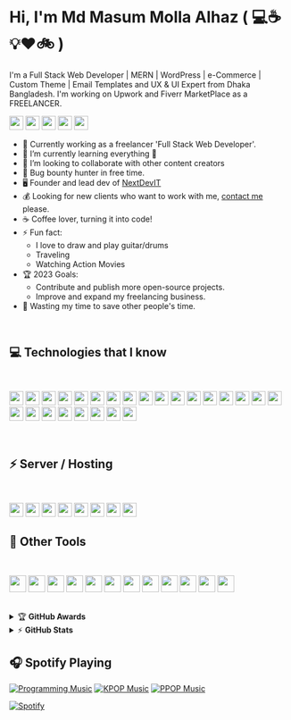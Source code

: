 # Hi, I'm Md Masum Molla Alhaz ( :computer::coffee::bulb::heart::bike: )

I'm a Full Stack Web Developer | MERN | WordPress | e-Commerce | Custom Theme | Email Templates and UX & UI Expert from Dhaka
Bangladesh. I'm working on Upwork and Fiverr MarketPlace as a FREELANCER.

[<img src="https://img.shields.io/badge/Agency-21759B?style=for-the-badge&logo=Iconify&logoColor=white" height="25"/>](https://nextdevit.com/)
[<img src="https://img.shields.io/badge/Facebook-1877F2?style=for-the-badge&logo=Facebook&logoColor=white" height="25"/>](https://www.facebook.com/mdmasummollaalhaz)
[<img src="https://img.shields.io/badge/LinkedIn-0A66C2?style=for-the-badge&logo=LinkedIn&logoColor=white" height="25"/>](https://www.linkedin.com/in/mdmasummollaalhaz/)
[<img src="https://img.shields.io/badge/Behance-1769FF?style=for-the-badge&logo=Behance&logoColor=white" height="25"/>](https://www.behance.net/mdmasummollaalhaz)
[<img src="https://img.shields.io/badge/YouTube-FF0000?style=for-the-badge&logo=YouTube&logoColor=white" height="25"/>](https://www.youtube.com/channel/UCiXzEGg7cwFUZhrOdu86TdQ)


- 💪 Currently working as a freelancer 'Full Stack Web Developer'.
- 🌱 I’m currently learning everything 🤣
- 👯 I’m looking to collaborate with other content creators
- 🔏 Bug bounty hunter in free time.
- 🖥️ Founder and lead dev of [NextDevIT](https://nextdevit.com/)
- 💰 Looking for new clients who want to work with me, [contact me](mailto:masummolla.cse@gmail.com) please.
- ☕ Coffee lover, turning it into code!
- ⚡ Fun fact:
  - I love to draw and play guitar/drums
  - Traveling
  - Watching Action Movies
- 🏆 2023 Goals:
  - Contribute and publish more open-source projects.
  - Improve and expand my freelancing business.
- 🎯 Wasting my time to save other people's time.

<br>

## :computer: Technologies that I know
<br>
  <p align="left">
    <img src="https://img.shields.io/badge/WordPress(A to Z)-21759B?style=for-the-badge&logo=WordPress&logoColor=white" height="25"/>
    <img src="https://img.shields.io/badge/HTML5-E34F26?style=for-the-badge&logo=html5&logoColor=white" height="25"/>
    <img src="https://img.shields.io/badge/Vanilla CSS / CSS3-1572B6?style=for-the-badge&logo=css3&logoColor=white" height="25"/>
    <img src="https://img.shields.io/badge/Bootstrap-563D7C?style=for-the-badge&logo=bootstrap&logoColor=white" height="25"/>
    <img src="https://img.shields.io/badge/Tailwind_CSS-38B2AC?style=for-the-badge&logo=tailwind-css&logoColor=white" height="25"/>
    <img src="https://img.shields.io/badge/Sass-CC6699?style=for-the-badge&logo=sass&logoColor=white" height="25"/>
    <img src="https://img.shields.io/badge/PHP-777BB4?style=for-the-badge&logo=PHP&logoColor=white" height="25"/>
    <img src="https://img.shields.io/badge/Laravel-FF2D20?style=for-the-badge&logo=Laravel&logoColor=white" height="25"/>
    <img src="https://img.shields.io/badge/javascript-F7DF1E.svg?&style=for-the-badge&logo=javascript&logoColor=black" height="25"/>
    <img src="https://img.shields.io/badge/jQuery-0769AD.svg?&style=for-the-badge&logo=jQuery&logoColor=white" height="25"/>
    <img src="https://img.shields.io/badge/Node.js-43853D?style=for-the-badge&logo=node.js&logoColor=white" height="25"/>
    <img src="https://img.shields.io/badge/Express.js-000000?style=for-the-badge&logo=Express&logoColor=white" height="25"/>
    <img src="https://img.shields.io/badge/React-20232A?style=for-the-badge&logo=react&logoColor=61DAFB" height="25"/>
    <img src="https://img.shields.io/badge/React_Router-CA4245?style=for-the-badge&logo=react-router&logoColor=white" height="25"/>
    <img src="https://img.shields.io/badge/Material--UI-0081CB?style=for-the-badge&logo=MUI&logoColor=white" height="25"/>
    <img src="https://img.shields.io/badge/Netlify-00C7B7?style=for-the-badge&logo=netlify&logoColor=white" height="25"/>
    <img src="https://img.shields.io/badge/firebase-FFCA28.svg?&style=for-the-badge&logo=firebase&logoColor=white" height="25"/>
    <img src="https://img.shields.io/badge/Heroku-430098?style=for-the-badge&logo=heroku&logoColor=white" height="25"/>
    <img src=" https://img.shields.io/badge/MongoDB-4EA94B?style=for-the-badge&logo=mongodb&logoColor=white" height="25"/>
    <img src="https://img.shields.io/badge/MongoDB-47A248.svg?&style=for-the-badge&logo=MongoDB&logoColor=white" height="25"/>
    <img src="https://img.shields.io/badge/MySQL-4479A1.svg?&style=for-the-badge&logo=MySQL&logoColor=white" height="25"/>
    <img src="https://img.shields.io/badge/Stripe-008CDD.svg?&style=for-the-badge&logo=Stripe&logoColor=white" height="25"/>
    <img src="https://img.shields.io/badge/PayPal-00457C.svg?&style=for-the-badge&logo=PayPal&logoColor=white" height="25"/>
    <img src="https://img.shields.io/badge/Google Pay-4285F4.svg?&style=for-the-badge&logo=Google Pay&logoColor=white" height="25"/>
    <img src="https://img.shields.io/badge/Apple Pay-000000.svg?&style=for-the-badge&logo=Apple Pay&logoColor=white" height="25"/>
  </p>
<br/>

## ⚡ Server / Hosting
<br>
  <p align="left">
    <img src="https://img.shields.io/badge/GoDaddy-1BDBDB?style=for-the-badge&logo=GoDaddy&logoColor=white" height="25"/>
    <img src="https://img.shields.io/badge/Namecheap-DE3723?style=for-the-badge&logo=Namecheap&logoColor=white" height="25"/>
    <img src="https://img.shields.io/badge/Hostinger-000000?style=for-the-badge&logo=&logoColor=white" height="25"/>
    <img src="https://img.shields.io/badge/SiteGround-000000?style=for-the-badge&logo=&logoColor=white" height="25"/>
    <img src="https://img.shields.io/badge/Hostgator-000000?style=for-the-badge&logo=&logoColor=white" height="25"/>
    <img src="https://img.shields.io/badge/Dreamhost-000000?style=for-the-badge&logo=&logoColor=white" height="25"/>
    <img src="https://img.shields.io/badge/GreenGeeks-000000?style=for-the-badge&logo=&logoColor=white" height="25"/>
    <img src="https://img.shields.io/badge/WP Engine-000000?style=for-the-badge&logo=&logoColor=white" height="25"/>
<br/>

## :wrench: Other Tools
<br>
  <p align="left">
    <img src="https://img.shields.io/badge/macOS-000000?style=for-the-badge&logo=macOS&logoColor=white" height="30"/>
    <img src="https://img.shields.io/badge/Linux-FCC624?style=for-the-badge&logo=Linux&logoColor=black" height="30"/>
    <img src="https://img.shields.io/badge/Kali Linux-557C94?style=for-the-badge&logo=Kali Linux&logoColor=white" height="30"/>
    <img src="https://img.shields.io/badge/Windows-0078D6?style=for-the-badge&logo=Windows&logoColor=white" height="30"/>
    <img src="https://img.shields.io/badge/Figma-F24E1E?style=for-the-badge&logo=Figma&logoColor=white" height="30"/>
    <img src="https://img.shields.io/badge/Adobe XD-FF61F6?style=for-the-badge&logo=Adobe XD&logoColor=white" height="30"/>
    <img src="https://img.shields.io/badge/Adobe Photoshop-31A8FF?style=for-the-badge&logo=Adobe Photoshop&logoColor=white" height="30"/>
    <img src="https://img.shields.io/badge/Adobe Illustrator-FF9A00?style=for-the-badge&logo=Adobe Illustrator&logoColor=white" height="30"/>
    <img src="https://img.shields.io/badge/Adobe Premiere Pro-9999FF?style=for-the-badge&logo=Adobe Premiere Pro&logoColor=white" height="30"/>
    <img src="https://img.shields.io/badge/Microsoft Office-D83B01?style=for-the-badge&logo=Microsoft Office&logoColor=white" height="30"/>
    <img src="https://img.shields.io/badge/Digital Marketing-4285F4?style=for-the-badge&logo=Google Marketing Platform&logoColor=white" height="30"/>
    <img src="https://img.shields.io/badge/Google Ads-4285F4?style=for-the-badge&logo=Google Ads&logoColor=white" height="30"/>


  </p>
<br/>


<details>
    <summary>&#127942 <b>GitHub Awards</b></summary><br/>

![Github Trophy](https://github-profile-trophy.vercel.app/?username=mdmasummollaalhaz)

</details>

<details>
    <summary>&#9889 <b>GitHub Stats</b></summary><br/>

[![Waren Gonzaga Github Stats](https://readme-stats.warengonzaga.com/api?username=mdmasummollaalhaz&show_icons=true&count_private=true)][![Top Language](https://readme-stats.warengonzaga.com/api/top-langs?username=mdmasummollaalhaz&layout=compact)]

</details>

## :headphones: Spotify Playing

[![Programming Music](https://img.shields.io/badge/Programming%20Music-%231DB954.svg?&style=flat-square&logo=spotify&logoColor=white)](https://open.spotify.com/playlist/1FWq5Cu05LmtSHgFEXRnZO?si=FozGJF9nRXq2wTv_JpN2wQ) [![KPOP Music](https://img.shields.io/badge/KPOP%20Music-%231DB954.svg?&style=flat-square&logo=spotify&logoColor=white)](https://open.spotify.com/playlist/2DFExFNWYOwQMZy6wUeCxX?si=s1Ndgj8hTg-r8zLlvRgv1Q) [![PPOP Music](https://img.shields.io/badge/PPOP%20Music-%231DB954.svg?&style=flat-square&logo=spotify&logoColor=white)](https://open.spotify.com/playlist/58bZKfJFpUl2CwWET1QJ3X?si=259YV8_VRS-IKHsFZMmPTQ)

[![Spotify](https://readme-spotify.warengonzaga.com/api/spotify)](https://open.spotify.com/user/vmt7lpqdatuelp2chw7ur2p2l)

